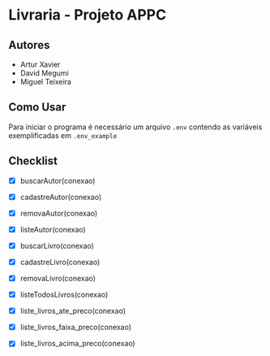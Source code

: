 # Livraria - Projeto APPC

## Autores
- Artur Xavier
- David Megumi
- Miguel Teixeira

## Como Usar
Para iniciar o programa é necessário um arquivo `.env` contendo as variáveis exemplificadas em `.env_example`


## Checklist
- [x] buscarAutor(conexao)

- [x] cadastreAutor(conexao)

- [x] removaAutor(conexao)
 
- [X] listeAutor(conexao)

- [X] buscarLivro(conexao)

- [X] cadastreLivro(conexao)

- [X] removaLivro(conexao)

- [x] listeTodosLivros(conexao)

- [x] liste_livros_ate_preco(conexao)

- [x] liste_livros_faixa_preco(conexao)

- [x] liste_livros_acima_preco(conexao)
